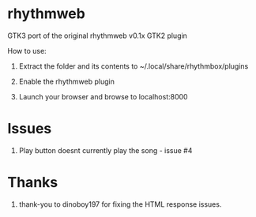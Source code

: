 rhythmweb
=========

GTK3 port of the original rhythmweb v0.1x GTK2 plugin

How to use:

1. Extract the folder and its contents to ~/.local/share/rhythmbox/plugins

2. Enable the rhythmweb plugin

3. Launch your browser and browse to localhost:8000

Issues
======

1. Play button doesnt currently play the song - issue #4

Thanks
======

1. thank-you to dinoboy197 for fixing the HTML response issues.